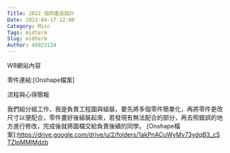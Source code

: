 ```yaml
---
Title: 2022 協同產品設計
Date: 2022-04-17 12:00
Category: Misc
Tags: midterm
Slug: midterm
Author: 40923134
---
```


W8網站內容

<!--PELICAN_END_SUMMARY -->
   

零件連結:[Onshape檔案]

流程與心得簡報

我們組分組工作，我是負責工程圖與組裝，要先將多個零件簡單化，再將零件更改尺寸以便配合，零件畫好後組裝起來，若發現有無法配合的部分，再去照錯誤的地方進行修改，完成後就將圖檔交給負責後續的同學。
[Onshape檔案]:https://drive.google.com/drive/u/2/folders/1akPnACuWyMv73ydqB3_cSTZlpMMlMdzb